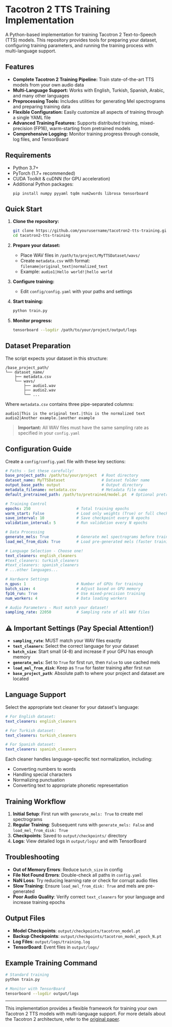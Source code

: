 # Tacotron 2 TTS Training Implementation

A Python-based implementation for training Tacotron 2 Text-to-Speech (TTS) models. This repository provides tools for preparing your dataset, configuring training parameters, and running the training process with multi-language support.

## Features

- **Complete Tacotron 2 Training Pipeline:** Train state-of-the-art TTS models from your own audio data
- **Multi-Language Support:** Works with English, Turkish, Spanish, Arabic, and many other languages
- **Preprocessing Tools:** Includes utilities for generating Mel spectrograms and preparing training data
- **Flexible Configuration:** Easily customize all aspects of training through a single YAML file
- **Advanced Training Features:** Supports distributed training, mixed-precision (FP16), warm-starting from pretrained models
- **Comprehensive Logging:** Monitor training progress through console, log files, and TensorBoard

## Requirements

- Python 3.7+
- PyTorch (1.7+ recommended)
- CUDA Toolkit & cuDNN (for GPU acceleration)
- Additional Python packages:
  ```
  pip install numpy pyyaml tqdm num2words librosa tensorboard
  ```

## Quick Start

1. **Clone the repository:**
   ```bash
   git clone https://github.com/yourusername/tacotron2-tts-training.git
   cd tacotron2-tts-training
   ```

2. **Prepare your dataset:**
   - Place WAV files in `/path/to/project/MyTTSDataset/wavs/`
   - Create `metadata.csv` with format: `filename|original_text|normalized_text`
   - Example: `audio1|Hello world!|hello world`

3. **Configure training:**
   - Edit `config/config.yaml` with your paths and settings

4. **Start training:**
   ```bash
   python train.py
   ```

5. **Monitor progress:**
   ```bash
   tensorboard --logdir /path/to/your/project/output/logs
   ```

## Dataset Preparation

The script expects your dataset in this structure:

```
/base_project_path/
└── dataset_name/
    ├── metadata.csv
    └── wavs/
        ├── audio1.wav
        ├── audio2.wav
        └── ...
```

Where `metadata.csv` contains three pipe-separated columns:
```
audio1|This is the original text.|this is the normalized text
audio2|Another example.|another example
```

> **Important:** All WAV files must have the same sampling rate as specified in your `config.yaml`

## Configuration Guide

Create a `config/config.yaml` file with these key sections:

```yaml
# Paths - Set these carefully!
base_project_path: /path/to/your/project  # Root directory
dataset_name: MyTTSDataset                # Dataset folder name
output_base_path: output                  # Output directory
metadata_filename: metadata.csv           # Metadata file name
default_pretrained_path: /path/to/pretrained/model.pt  # Optional pretrained model

# Training Control
epochs: 250                    # Total training epochs
warm_start: False              # Load only weights (True) or full checkpoint (False)
save_interval: 10              # Save checkpoint every N epochs
validation_interval: 5         # Run validation every N epochs

# Data Processing  
generate_mels: True            # Generate mel spectrograms before training
load_mel_from_disk: True       # Load pre-generated mels (faster training)

# Language Selection - Choose one!
text_cleaners: english_cleaners
#text_cleaners: turkish_cleaners
#text_cleaners: spanish_cleaners
# ...other languages...

# Hardware Settings
n_gpus: 1                      # Number of GPUs for training
batch_size: 4                  # Adjust based on GPU memory
fp16_run: True                 # Use mixed-precision training
num_workers: 4                 # Data loading workers

# Audio Parameters - Must match your dataset!
sampling_rate: 22050           # Sampling rate of all WAV files
```

## ⚠️ Important Settings (Pay Special Attention!)

- **`sampling_rate`**: MUST match your WAV files exactly
- **`text_cleaners`**: Select the correct language for your dataset
- **`batch_size`**: Start small (4-8) and increase if your GPU has enough memory
- **`generate_mels`**: Set to `True` for first run, then `False` to use cached mels
- **`load_mel_from_disk`**: Keep as `True` for faster training after first run
- **`base_project_path`**: Absolute path to where your project and dataset are located

## Language Support

Select the appropriate text cleaner for your dataset's language:

```yaml
# For English dataset:
text_cleaners: english_cleaners

# For Turkish dataset:
text_cleaners: turkish_cleaners

# For Spanish dataset:
text_cleaners: spanish_cleaners
```

Each cleaner handles language-specific text normalization, including:
- Converting numbers to words
- Handling special characters
- Normalizing punctuation
- Converting text to appropriate phonetic representation

## Training Workflow

1. **Initial Setup**: First run with `generate_mels: True` to create mel spectrograms
2. **Regular Training**: Subsequent runs with `generate_mels: False` and `load_mel_from_disk: True`
3. **Checkpoints**: Saved to `output/checkpoints/` directory
4. **Logs**: View detailed logs in `output/logs/` and with TensorBoard

## Troubleshooting

- **Out of Memory Errors**: Reduce `batch_size` in config
- **File Not Found Errors**: Double-check all paths in `config.yaml`
- **NaN Loss**: Try reducing learning rate or check for corrupt audio files
- **Slow Training**: Ensure `load_mel_from_disk: True` and mels are pre-generated
- **Poor Audio Quality**: Verify correct `text_cleaners` for your language and increase training epochs

## Output Files

- **Model Checkpoints**: `output/checkpoints/tacotron_model.pt`
- **Backup Checkpoints**: `output/checkpoints/tacotron_model_epoch_N.pt`
- **Log Files**: `output/logs/training.log`
- **TensorBoard**: Event files in `output/logs/`

## Example Training Command

```bash
# Standard training
python train.py

# Monitor with TensorBoard
tensorboard --logdir output/logs
```

---

This implementation provides a flexible framework for training your own Tacotron 2 TTS models with multi-language support. For more details about the Tacotron 2 architecture, refer to the [original paper](https://arxiv.org/abs/1712.05884).
